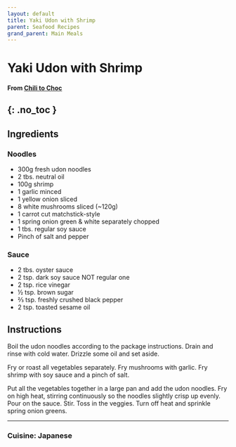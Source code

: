 ```yaml
---
layout: default
title: Yaki Udon with Shrimp
parent: Seafood Recipes
grand_parent: Main Meals
---
```


# Yaki Udon with Shrimp
#### From <a href="https://www.chilitochoc.com/yaki-udon-with-shrimps/" target="_blank">Chili to Choc</a>
{: .no_toc }
---

## Ingredients
### Noodles
<ul>
	<li>300g fresh udon noodles</li>
	<li>2 tbs. neutral oil</li>
	<li>100g shrimp</li>
	<li>1 garlic minced</li>
	<li>1 yellow onion sliced</li>
	<li>8 white mushrooms sliced (~120g)</li>
	<li>1 carrot cut matchstick-style</li>
	<li>1 spring onion green & white separately chopped</li>
	<li>1 tbs. regular soy sauce</li>
	<li>Pinch of salt and pepper</li>
</ul>

### Sauce
<ul>
	<li>2 tbs. oyster sauce</li>
	<li>2 tsp. dark soy sauce NOT regular one</li>
	<li>2 tsp. rice vinegar</li>
	<li>½ tsp. brown sugar</li>
	<li>⅔ tsp. freshly crushed black pepper</li>
	<li>2 tsp. toasted sesame oil</li>
</ul>


## Instructions
Boil the udon noodles according to the package instructions. Drain and rinse with cold water. Drizzle some oil and set aside.

Fry or roast all vegetables separately. Fry mushrooms with garlic. Fry shrimp with soy sauce and a pinch of salt.

Put all the vegetables together in a large pan and add the udon noodles. Fry on high heat, stirring continuously so the noodles slightly crisp up evenly. Pour on the sauce. Stir. Toss in the veggies. Turn off heat and sprinkle spring onion greens.

--- 

### Cuisine: Japanese